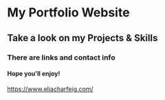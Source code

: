 # My Portfolio Website
## Take a look on my Projects & Skills
### There are links and contact info
#### Hope you'll enjoy!

https://www.eliacharfeig.com/